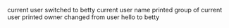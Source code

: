 current user switched to betty
current user name printed
group of  current user printed
owner changed from user hello to betty
